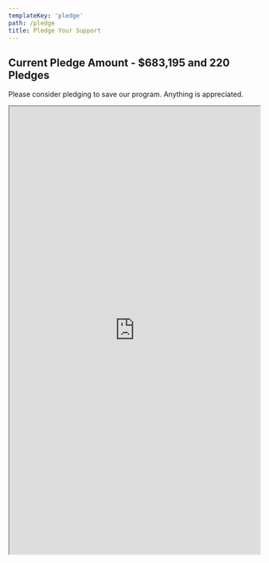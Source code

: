 ```yaml
---
templateKey: 'pledge'
path: /pledge
title: Pledge Your Support
---
```


## Current Pledge Amount - $683,195 and 220 Pledges
Please consider pledging to save our program. Anything is appreciated.

<iframe src="https://form.jotform.com/203318217622044" width='100%' height='900'></iframe>
